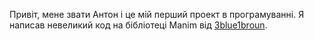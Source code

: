 Привіт, мене звати Антон і це мій перший проект в програмуванні. Я написав невеликий код на бібліотеці Manim від [3blue1broun](https://www.youtube.com/c/3blue1brown).
